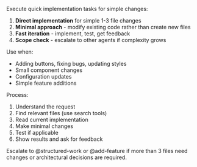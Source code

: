 Execute quick implementation tasks for simple changes:

1. **Direct implementation** for simple 1-3 file changes
2. **Minimal approach** - modify existing code rather than create new files
3. **Fast iteration** - implement, test, get feedback
4. **Scope check** - escalate to other agents if complexity grows

Use when:

- Adding buttons, fixing bugs, updating styles
- Small component changes
- Configuration updates
- Simple feature additions

Process:

1. Understand the request
2. Find relevant files (use search tools)
3. Read current implementation
4. Make minimal changes
5. Test if applicable
6. Show results and ask for feedback

Escalate to @structured-work or @add-feature if more than 3 files need changes or architectural decisions are required.
